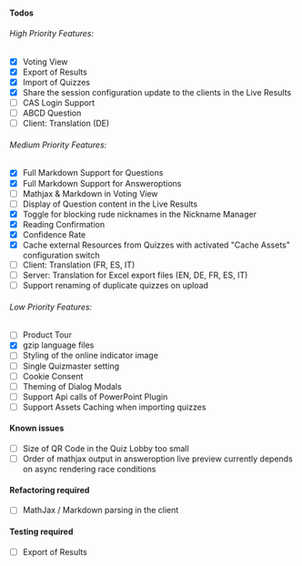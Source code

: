 #### Todos
###### High Priority Features:
- [x] Voting View
- [x] Export of Results
- [x] Import of Quizzes
- [x] Share the session configuration update to the clients in the Live Results
- [ ] CAS Login Support
- [ ] ABCD Question
- [ ] Client: Translation (DE)

###### Medium Priority Features:
- [x] Full Markdown Support for Questions
- [x] Full Markdown Support for Answeroptions
- [ ] Mathjax & Markdown in Voting View
- [ ] Display of Question content in the Live Results
- [x] Toggle for blocking rude nicknames in the Nickname Manager
- [x] Reading Confirmation
- [x] Confidence Rate
- [x] Cache external Resources from Quizzes with activated "Cache Assets" configuration switch
- [ ] Client: Translation (FR, ES, IT)
- [ ] Server: Translation for Excel export files (EN, DE, FR, ES, IT)
- [ ] Support renaming of duplicate quizzes on upload

###### Low Priority Features:
- [ ] Product Tour
- [x] gzip language files
- [ ] Styling of the online indicator image
- [ ] Single Quizmaster setting
- [ ] Cookie Consent
- [ ] Theming of Dialog Modals
- [ ] Support Api calls of PowerPoint Plugin
- [ ] Support Assets Caching when importing quizzes

#### Known issues
- [ ] Size of QR Code in the Quiz Lobby too small
- [ ] Order of mathjax output in answeroption live preview currently depends on async rendering race conditions

#### Refactoring required
- [ ] MathJax / Markdown parsing in the client

#### Testing required
- [ ] Export of Results